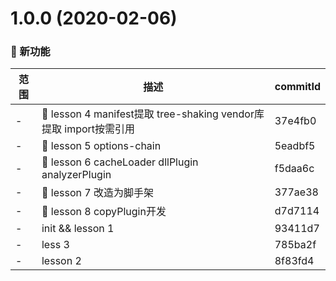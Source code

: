 # 1.0.0 (2020-02-06)

### 🌟 新功能
范围|描述|commitId
--|--|--
 - | 🎸 lesson 4 manifest提取 tree-shaking vendor库提取 import按需引用 | 37e4fb0
 - | 🎸 lesson 5 options-chain | 5eadbf5
 - | 🎸 lesson 6 cacheLoader dllPlugin analyzerPlugin | f5daa6c
 - | 🎸 lesson 7 改造为脚手架 | 377ae38
 - | 🎸 lesson 8 copyPlugin开发 | d7d7114
 - | init && lesson 1 | 93411d7
 - | less 3 | 785ba2f
 - | lesson 2 | 8f83fd4


